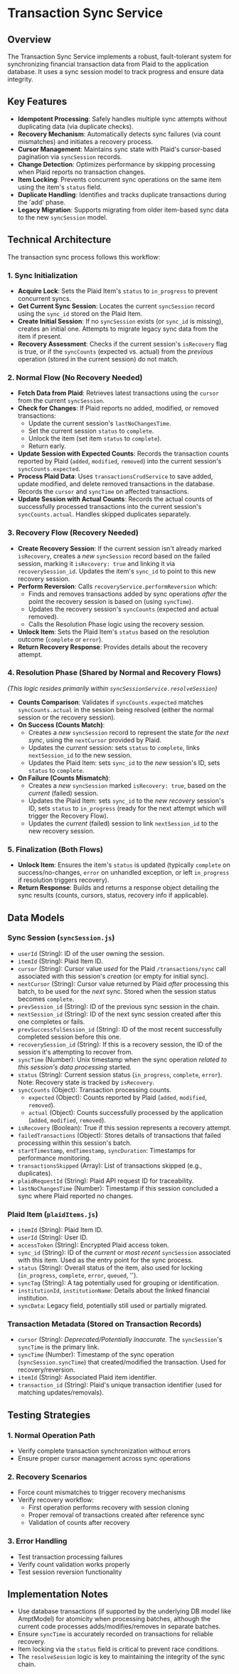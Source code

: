 # Transaction Sync Service

## Overview

The Transaction Sync Service implements a robust, fault-tolerant system for synchronizing financial transaction data from Plaid to the application database. It uses a sync session model to track progress and ensure data integrity.

## Key Features

- **Idempotent Processing**: Safely handles multiple sync attempts without duplicating data (via duplicate checks).
- **Recovery Mechanism**: Automatically detects sync failures (via count mismatches) and initiates a recovery process.
- **Cursor Management**: Maintains sync state with Plaid's cursor-based pagination via `syncSession` records.
- **Change Detection**: Optimizes performance by skipping processing when Plaid reports no transaction changes.
- **Item Locking**: Prevents concurrent sync operations on the same item using the item's `status` field.
- **Duplicate Handling**: Identifies and tracks duplicate transactions during the 'add' phase.
- **Legacy Migration**: Supports migrating from older item-based sync data to the new `syncSession` model.

## Technical Architecture

The transaction sync process follows this workflow:

### 1. Sync Initialization

- **Acquire Lock**: Sets the Plaid Item's `status` to `in_progress` to prevent concurrent syncs.
- **Get Current Sync Session**: Locates the current `syncSession` record using the `sync_id` stored on the Plaid Item.
- **Create Initial Session**: If no `syncSession` exists (or `sync_id` is missing), creates an initial one. Attempts to migrate legacy sync data from the item if present.
- **Recovery Assessment**: Checks if the current session's `isRecovery` flag is true, or if the `syncCounts` (expected vs. actual) from the *previous* operation (stored in the current session) do not match.

### 2. Normal Flow (No Recovery Needed)

- **Fetch Data from Plaid**: Retrieves latest transactions using the `cursor` from the current `syncSession`.
- **Check for Changes**: If Plaid reports no added, modified, or removed transactions:
    - Update the current session's `lastNoChangesTime`.
    - Set the current session `status` to `complete`.
    - Unlock the item (set item `status` to `complete`).
    - Return early.
- **Update Session with Expected Counts**: Records the transaction counts reported by Plaid (`added`, `modified`, `removed`) into the current session's `syncCounts.expected`.
- **Process Plaid Data**: Uses `transactionsCrudService` to save added, update modified, and delete removed transactions in the database. Records the `cursor` and `syncTime` on affected transactions.
- **Update Session with Actual Counts**: Records the actual counts of successfully processed transactions into the current session's `syncCounts.actual`. Handles skipped duplicates separately.

### 3. Recovery Flow (Recovery Needed)

- **Create Recovery Session**: If the current session isn't already marked `isRecovery`, creates a *new* `syncSession` record based on the failed session, marking it `isRecovery: true` and linking it via `recoverySession_id`. Updates the item's `sync_id` to point to this new recovery session.
- **Perform Reversion**: Calls `recoveryService.performReversion` which:
    - Finds and removes transactions added by sync operations *after* the point the recovery session is based on (using `syncTime`).
    - Updates the recovery session's `syncCounts` (expected and actual removed).
    - Calls the Resolution Phase logic using the recovery session.
- **Unlock Item**: Sets the Plaid Item's `status` based on the resolution outcome (`complete` or `error`).
- **Return Recovery Response**: Provides details about the recovery attempt.

### 4. Resolution Phase (Shared by Normal and Recovery Flows)

*(This logic resides primarily within `syncSessionService.resolveSession`)*

- **Counts Comparison**: Validates if `syncCounts.expected` matches `syncCounts.actual` in the session being resolved (either the normal session or the recovery session).
- **On Success (Counts Match)**:
    - Creates a *new* `syncSession` record to represent the state *for the next sync*, using the `nextCursor` provided by Plaid.
    - Updates the *current* session: sets `status` to `complete`, links `nextSession_id` to the new session.
    - Updates the Plaid Item: sets `sync_id` to the *new* session's ID, sets `status` to `complete`.
- **On Failure (Counts Mismatch)**:
    - Creates a *new* `syncSession` marked `isRecovery: true`, based on the *current* (failed) session.
    - Updates the Plaid Item: sets `sync_id` to the *new recovery* session's ID, sets `status` to `in_progress` (ready for the next attempt which will trigger the Recovery Flow).
    - Updates the *current* (failed) session to link `nextSession_id` to the new recovery session.

### 5. Finalization (Both Flows)

- **Unlock Item**: Ensures the item's `status` is updated (typically `complete` on success/no-changes, `error` on unhandled exception, or left `in_progress` if resolution triggers recovery).
- **Return Response**: Builds and returns a response object detailing the sync results (counts, cursors, status, recovery info if applicable).

## Data Models

### Sync Session (`syncSession.js`)

- `userId` (String): ID of the user owning the session.
- `itemId` (String): Plaid Item ID.
- `cursor` (String): Cursor value *used* for the Plaid `/transactions/sync` call associated with this session's *creation* (or empty for initial sync).
- `nextCursor` (String): Cursor value returned by Plaid *after* processing this batch, to be used for the *next* sync. Stored when the session status becomes `complete`.
- `prevSession_id` (String): ID of the previous sync session in the chain.
- `nextSession_id` (String): ID of the next sync session created after this one completes or fails.
- `prevSuccessfulSession_id` (String): ID of the most recent successfully completed session before this one.
- `recoverySession_id` (String): If this is a recovery session, the ID of the session it's attempting to recover from.
- `syncTime` (Number): Unix timestamp when the sync operation *related to this session's data processing* started.
- `status` (String): Current session status (`in_progress`, `complete`, `error`). Note: Recovery state is tracked by `isRecovery`.
- `syncCounts` (Object): Transaction processing counts.
    - `expected` (Object): Counts reported by Plaid (`added`, `modified`, `removed`).
    - `actual` (Object): Counts successfully processed by the application (`added`, `modified`, `removed`).
- `isRecovery` (Boolean): True if this session represents a recovery attempt.
- `failedTransactions` (Object): Stores details of transactions that failed processing within this session's batch.
- `startTimestamp`, `endTimestamp`, `syncDuration`: Timestamps for performance monitoring.
- `transactionsSkipped` (Array): List of transactions skipped (e.g., duplicates).
- `plaidRequestId` (String): Plaid API request ID for traceability.
- `lastNoChangesTime` (Number): Timestamp if this session concluded a sync where Plaid reported no changes.

### Plaid Item (`plaidItems.js`)

- `itemId` (String): Plaid Item ID.
- `userId` (String): User ID.
- `accessToken` (String): Encrypted Plaid access token.
- `sync_id` (String): ID of the *current* or *most recent* `syncSession` associated with this item. Used as the entry point for the sync process.
- `status` (String): Overall status of the item, also used for locking (`in_progress`, `complete`, `error`, `queued`, '').
- `syncTag` (String): A tag potentially used for grouping or identification.
- `institutionId`, `institutionName`: Details about the linked financial institution.
- `syncData`: Legacy field, potentially still used or partially migrated.

### Transaction Metadata (Stored on Transaction Records)

- `cursor` (String): *Deprecated/Potentially Inaccurate*. The `syncSession`'s `syncTime` is the primary link.
- `syncTime` (Number): Timestamp of the sync operation (`syncSession.syncTime`) that created/modified the transaction. Used for recovery/reversion.
- `itemId` (String): Associated Plaid item identifier.
- `transaction_id` (String): Plaid's unique transaction identifier (used for matching updates/removals).

## Testing Strategies

### 1. Normal Operation Path

- Verify complete transaction synchronization without errors
- Ensure proper cursor management across sync operations

### 2. Recovery Scenarios

- Force count mismatches to trigger recovery mechanisms
- Verify recovery workflow:
  - First operation performs recovery with session cloning
  - Proper removal of transactions created after reference sync
  - Validation of counts after recovery

### 3. Error Handling

- Test transaction processing failures
- Verify count validation works properly
- Test session reversion functionality

## Implementation Notes

- Use database transactions (if supported by the underlying DB model like AmptModel) for atomicity when processing batches, although the current code processes adds/modifies/removes in separate batches.
- Ensure `syncTime` is accurately recorded on transactions for reliable recovery.
- Item locking via the `status` field is critical to prevent race conditions.
- The `resolveSession` logic is key to maintaining the integrity of the sync chain.